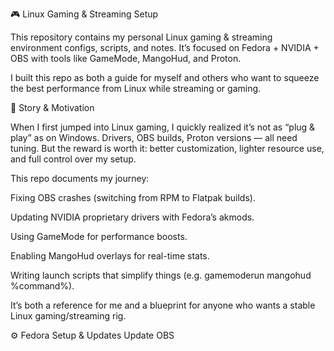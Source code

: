 🎮 Linux Gaming & Streaming Setup

This repository contains my personal Linux gaming & streaming environment configs, scripts, and notes. It’s focused on Fedora + NVIDIA + OBS with tools like GameMode, MangoHud, and Proton.

I built this repo as both a guide for myself and others who want to squeeze the best performance from Linux while streaming or gaming.

🚀 Story & Motivation

When I first jumped into Linux gaming, I quickly realized it’s not as “plug & play” as on Windows. Drivers, OBS builds, Proton versions — all need tuning. But the reward is worth it: better customization, lighter resource use, and full control over my setup.

This repo documents my journey:

Fixing OBS crashes (switching from RPM to Flatpak builds).

Updating NVIDIA proprietary drivers with Fedora’s akmods.

Using GameMode for performance boosts.

Enabling MangoHud overlays for real-time stats.

Writing launch scripts that simplify things (e.g. gamemoderun mangohud %command%).

It’s both a reference for me and a blueprint for anyone who wants a stable Linux gaming/streaming rig.

⚙️ Fedora Setup & Updates
Update OBS
